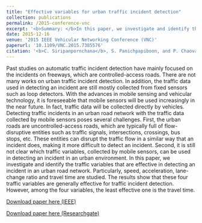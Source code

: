 ```yaml
---
title: "Effective variables for urban traffic incident detection"
collection: publications
permalink: /2015-conference-vnc
excerpt: '<b>Summary: </b>In this paper, we investigate and identify the traffic variables that are effective in detecting an incident in an urban road network. Particularly, speed, acceleration, lane-change ratio and travel time are studied. The results show that these four traffic variables are generally effective for traffic incident detection. However, among the four variables, the least effective one is the travel time.'
date: 2015-12-16
venue: '2015 IEEE Vehicular Networking Conference (VNC)'
paperurl: '10.1109/VNC.2015.7385576'
citation: '<b>C. Siripanpornchana</b>, S. Panichpapiboon, and P. Chaovalit. &quot;Effective Variables for Urban Traffic Incident Detection.&quot; <i>in Proc. IEEE Vehicular Networking Conference (VNC), Kyoto Japan</i>. December. 2015.'
---
```

Past studies on automatic traffic incident detection have mainly focused on the incidents on freeways, which are controlled-access roads. There are not many works on urban traffic incident detection. In addition, the traffic data used in detecting an incident are still mostly collected from fixed sensors such as loop detectors. With the advances in mobile sensing and vehicular technology, it is foreseeable that mobile sensors will be used increasingly in the near future. In fact, traffic data will be collected directly by vehicles. Detecting traffic incidents in an urban road network with the traffic data collected by mobile sensors poses several challenges. First, the urban roads are uncontrolled-access roads, which are typically full of flow-disruptive entities such as traffic signals, intersections, crossings, bus stops, etc. These entities can disrupt the traffic flow in a similar way that an incident does, making it more difficult to detect an incident. Second, it is still not clear which traffic variables, collected by mobile sensors, can be used in detecting an incident in an urban environment. In this paper, we investigate and identify the traffic variables that are effective in detecting an incident in an urban road network. Particularly, speed, acceleration, lane-change ratio and travel time are studied. The results show that these four traffic variables are generally effective for traffic incident detection. However, among the four variables, the least effective one is the travel time.

[Download paper here (IEEE)](https://ieeexplore.ieee.org/abstract/document/7385576)

[Download paper here (Researchgate)](https://www.researchgate.net/publication/304294905_Effective_variables_for_urban_traffic_incident_detection)
